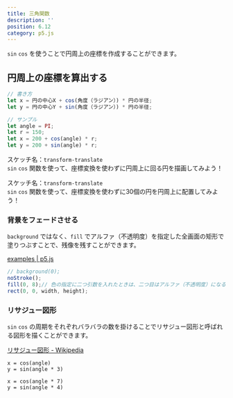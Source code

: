 ```yaml
---
title: 三角関数
description: ''
position: 6.12
category: p5.js
---
```


`sin` `cos` を使うことで円周上の座標を作成することができます。

## 円周上の座標を算出する

```javascript
// 書き方
let x = 円の中心X + cos(角度（ラジアン）) * 円の半径;
let y = 円の中心Y + sin(角度（ラジアン）) * 円の半径;

// サンプル
let angle = PI;
let r = 150;
let x = 200 + cos(angle) * r;
let y = 200 + sin(angle) * r;
```

<alert type="success">

スケッチ名：`transform-translate`  
`sin` `cos` 関数を使って、座標変換を使わずに円周上に回る円を描画してみよう！  

</alert>

<live-demo src="/resource/livedemo/p5js/trigonometric/circular/"></live-demo>

<alert type="success">

スケッチ名：`transform-translate`  
`sin` `cos` 関数を使って、座標変換を使わずに30個の円を円周上に配置してみよう！

</alert>

<live-demo src="/resource/livedemo/p5js/trigonometric/circular-align/"></live-demo>

### 背景をフェードさせる

`background` ではなく、`fill` でアルファ（不透明度）を指定した全画面の矩形で塗りつぶすことで、残像を残すことができます。

[examples | p5.js](https://p5js.org/examples/structure-create-graphics.html)

```javascript
// background(0);
noStroke();
fill(0, 8);// 色の指定に二つ引数を入れたときは、二つ目はアルファ（不透明度）になる
rect(0, 0, width, height);
```

<live-demo src="/resource/livedemo/p5js/trigonometric/circular-fade/"></live-demo>


### リサジュー図形

`sin` `cos` の周期をそれぞれバラバラの数を掛けることでリサジュー図形と呼ばれる図形を描くことができます。

[リサジュー図形 - Wikipedia](https://ja.wikipedia.org/wiki/%E3%83%AA%E3%82%B5%E3%82%B8%E3%83%A5%E3%83%BC%E5%9B%B3%E5%BD%A2)

`x = cos(angle)`  
`y = sin(angle * 3)`
<live-demo src="/resource/livedemo/p5js/trigonometric/lissajous-1/"></live-demo>

`x = cos(angle * 7)`  
`y = sin(angle * 4)`
<live-demo src="/resource/livedemo/p5js/trigonometric/lissajous-2/"></live-demo>
